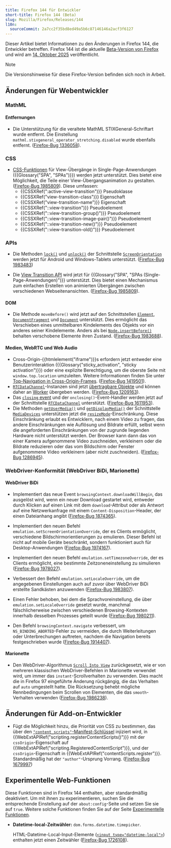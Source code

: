 ```yaml
---
title: Firefox 144 für Entwickler
short-title: Firefox 144 (Beta)
slug: Mozilla/Firefox/Releases/144
l10n:
  sourceCommit: 2a7cc2f35bd8ed49a5b6c87146146a2acf3f6127
---
```


Dieser Artikel bietet Informationen zu den Änderungen in Firefox 144, die Entwickler betreffen.
Firefox 144 ist die aktuelle [Beta-Version von Firefox](https://www.firefox.com/en-US/channel/desktop/#beta) und wird am [14. Oktober 2025](https://whattrainisitnow.com/release/?version=144) veröffentlicht.

> [!NOTE]
> Die Versionshinweise für diese Firefox-Version befinden sich noch in Arbeit.

<!-- Authors: Please uncomment any headings you are writing notes for -->

## Änderungen für Webentwickler

<!-- ### Developer Tools -->

<!-- ### HTML -->

<!-- No notable changes. -->

<!-- #### Removals -->

### MathML

#### Entfernungen

- Die Unterstützung für die veraltete MathML STIXGeneral-Schriftart wurde entfernt. Die Einstellung `mathml.stixgeneral_operator_stretching.disabled` wurde ebenfalls entfernt. ([Firefox-Bug 1336058](https://bugzil.la/1336058)).

### CSS

- [CSS-Funktionen](/de/docs/Web/API/View_Transition_API#css_additions) für View-Übergänge in Single-Page-Anwendungen ({{Glossary("SPA", "SPAs")}}) werden jetzt unterstützt. Dies bietet eine Möglichkeit, die Teile einer View-Übergangsanimation zu gestalten. ([Firefox-Bug 1985809](https://bugzil.la/1985809)). Diese umfassen:
  - {{CSSXRef(":active-view-transition")}} Pseudoklasse
  - {{CSSXRef("view-transition-class")}} Eigenschaft
  - {{CSSXRef("view-transition-name")}} Eigenschaft
  - {{CSSXRef("::view-transition")}} Pseudoelement
  - {{CSSXRef("::view-transition-group()")}} Pseudoelement
  - {{CSSXRef("::view-transition-image-pair()")}} Pseudoelement
  - {{CSSXRef("::view-transition-new()")}} Pseudoelement
  - {{CSSXRef("::view-transition-old()")}} Pseudoelement

<!-- ### SVG -->

<!-- #### Removals -->

<!-- ### CSS -->

<!-- No notable changes. -->

<!-- #### Removals -->

<!-- ### JavaScript -->

<!-- No notable changes. -->

<!-- #### Removals -->

<!-- ### HTTP -->

<!-- #### Removals -->

<!-- ### Security -->

<!-- #### Removals -->

### APIs

- Die Methoden [`lock()`](/de/docs/Web/API/ScreenOrientation/lock) und [`unlock()`](/de/docs/Web/API/ScreenOrientation/unlock) der Schnittstelle [`ScreenOrientation`](/de/docs/Web/API/ScreenOrientation) werden jetzt für Android und Windows-Tablets unterstützt. ([Firefox-Bug 1983483](https://bugzil.la/1983483))

- Die [View Transition API](/de/docs/Web/API/View_Transition_API) wird jetzt für {{Glossary("SPA", "SPAs (Single-Page-Anwendungen)")}} unterstützt. Dies bietet einen Mechanismus zum einfachen Erstellen von animierten Übergängen zwischen verschiedenen Webseitenansichten. ([Firefox-Bug 1985809](https://bugzil.la/1985809)).

#### DOM

- Die Methode `moveBefore()` wird jetzt auf den Schnittstellen [`Element`](/de/docs/Web/API/Element/moveBefore), [`DocumentFragment`](/de/docs/Web/API/DocumentFragment/moveBefore) und [`Document`](/de/docs/Web/API/Document/moveBefore) unterstützt. Dies ermöglicht das Verschieben eines unmittelbaren Kindelements des Objekts vor ein anderes seiner Kindelemente. Anders als bei [`Node.insertBefore()`](/de/docs/Web/API/Node/insertBefore) behalten verschobene Elemente ihren Zustand. ([Firefox-Bug 1983688](https://bugzil.la/1983688)).

#### Medien, WebRTC und Web Audio

- Cross-Origin-{{htmlelement("iframe")}}s erfordern jetzt entweder eine Benutzerinteraktion ({{Glossary("sticky_activation", "sticky activation")}}) oder eine explizite Berechtigung, um die oberste Seite mit `window.top.location` umzuleiten. Weitere Informationen finden Sie unter [Top-Navigation in Cross-Origin-Frames](/de/docs/Web/HTML/Reference/Elements/iframe#top_navigation_in_cross-origin_frames). ([Firefox-Bug 1419501](https://bugzil.la/1419501)).
- [`RTCDataChannel`](/de/docs/Web/API/RTCDataChannel)-Instanzen sind jetzt [übertragbare Objekte](/de/docs/Web/API/Web_Workers_API/Transferable_objects) und können daher an [Worker](/de/docs/Web/API/Worker) übergeben werden. ([Firefox-Bug 1209163](https://bugzil.la/1209163)).
- Das [`closing` event](/de/docs/Web/API/RTCDataChannel/closing_event) und der `onclosing()`-Event-Handler werden jetzt auf der Schnittstelle [`RTCDataChannel`](/de/docs/Web/API/RTCDataChannel) unterstützt. ([Firefox-Bug 1611953](https://bugzil.la/1611953)).
- Die Methoden [`getUserMedia()`](/de/docs/Web/API/MediaDevices/getUserMedia) und [`getDisplayMedia()`](/de/docs/Web/API/MediaDevices/getDisplayMedia) der Schnittstelle [`MediaDevices`](/de/docs/Web/API/MediaDevices) unterstützen jetzt die [`resizeMode`](/de/docs/Web/API/MediaTrackConstraints#resizemode)-Einschränkung. Diese Einschränkung erlaubt es Entwicklern, nach einem Video zu fragen, das andere Einschränkungen wie Auflösung und Bildrate erfüllt, selbst wenn die angeforderten Einschränkungen von der zugrunde liegenden Hardware nicht unterstützt werden. Der Browser kann dann das von einer Kamera aufgenommene Video zuschneiden, verkleinern oder die Bildrate reduzieren oder das vom Bildschirm oder Fenster aufgenommene Video verkleinern (aber nicht zuschneiden). ([Firefox-Bug 1286945](https://bugzil.la/1286945)).

<!-- #### Removals -->

<!-- ### WebAssembly -->

<!-- #### Removals -->

### WebDriver-Konformität (WebDriver BiDi, Marionette)

#### WebDriver BiDi

- Implementiert das neue Event `browsingContext.downloadWillBegin`, das ausgelöst wird, wenn ein neuer Download gestartet wird, entweder durch Klicken auf einen Link mit dem `download`-Attribut oder als Antwort auf eine Netzwerkanfrage mit einem `Content-Disposition`-Header, der einen Dateianhang angibt ([Firefox-Bug 1874365](https://bugzil.la/1874365)).

- Implementiert den neuen Befehl `emulation.setScreenOrientationOverride`, der es Clients ermöglicht, verschiedene Bildschirmorientierungen zu emulieren. Dieser Befehl ist nicht auf mobile Geräte beschränkt, sondern funktioniert auch für Desktop-Anwendungen ([Firefox-Bug 1974167](https://bugzil.la/1974167)).

- Implementiert den neuen Befehl `emulation.setTimezoneOverride`, der es Clients ermöglicht, eine bestimmte Zeitzoneneinstellung zu simulieren ([Firefox-Bug 1978027](https://bugzil.la/1978027)).

- Verbessert den Befehl `emulation.setLocaleOverride`, um die angegebenen Einstellungen auch auf zuvor über WebDriver BiDi erstellte Sandkästen anzuwenden ([Firefox-Bug 1983807](https://bugzil.la/1983807)).

- Einen Fehler behoben, bei dem die Sprachvoreinstellung, die über `emulation.setLocaleOverride` gesetzt wurde, manchmal fälschlicherweise zwischen verschiedenen Browsing-Kontexten innerhalb desselben Prozesses geteilt wurde ([Firefox-Bug 1980211](https://bugzil.la/1980211)).

- Den Befehl `browsingContext.navigate` verbessert, um `NS_BINDING_ABORTED`-Fehler zu vermeiden, die durch Weiterleitungen oder Unterbrechungen auftreten, nachdem die Navigation bereits festgeschrieben wurde ([Firefox-Bug 1914407](https://bugzil.la/1914407)).

#### Marionette

- Den WebDriver-Algorithmus [`Scroll Into View`](https://w3c.github.io/webdriver/#dfn-scrolls-into-view) zurückgesetzt, wie er von mehreren klassischen WebDriver-Befehlen in Marionette verwendet wird, um immer das `instant`-Scrollverhalten zu verwenden. Dies macht die in Firefox 97 eingeführte Änderung rückgängig, die das Verhalten auf `auto` umgestellt hatte. Die Rücksetzung behebt mögliche Rennbedingungen beim Scrollen von Elementen, die das `smooth`-Verhalten verwenden ([Firefox-Bug 1986238](https://bugzil.la/1986238)).

## Änderungen für Add-on-Entwickler

- Fügt die Möglichkeit hinzu, die Priorität von CSS zu bestimmen, das über den [`"content_scripts"`-Manifest-Schlüssel](/de/docs/Mozilla/Add-ons/WebExtensions/manifest.json/content_scripts) injiziert wird, in {{WebExtAPIRef("scripting.registerContentScripts()")}} mit der `cssOrigin`-Eigenschaft auf {{WebExtAPIRef("scripting.RegisteredContentScript")}}, und der `cssOrigin`-Eigenschaft in {{WebExtAPIRef("contentScripts.register")}}. Standardmäßig hat der `"author"`-Ursprung Vorrang. ([Firefox-Bug 1679997](https://bugzil.la/1679997))

<!-- ### Removals -->

<!-- ### Other -->

## Experimentelle Web-Funktionen

Diese Funktionen sind in Firefox 144 enthalten, aber standardmäßig deaktiviert.
Um mit ihnen zu experimentieren, suchen Sie die entsprechende Einstellung auf der `about:config`-Seite und setzen Sie sie auf `true`.
Weitere solche Funktionen finden Sie auf der Seite [Experimentelle Funktionen](/de/docs/Mozilla/Firefox/Experimental_features).

- **Datetime-local-Zeitwähler:** `dom.forms.datetime.timepicker`.

  HTML-Datetime-Local-Input-Elemente ([`<input type="datetime-local">`](/de/docs/Web/HTML/Reference/Elements/input/datetime-local)) enthalten jetzt einen Zeitwähler ([Firefox-Bug 1726108](https://bugzil.la/1726108)).
